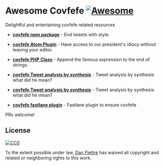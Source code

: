 # Awesome Covfefe [![Awesome](https://cdn.rawgit.com/sindresorhus/awesome/d7305f38d29fed78fa85652e3a63e154dd8e8829/media/badge.svg)](https://github.com/sindresorhus/awesome)
Delightful and entertaining covfefe related resources


- **[covfefe npm package](https://www.npmjs.com/package/covfefe)** - End tweets with style.

- **[covfefe Atom Plugin](https://atom.io/packages/covfefe)** - Have access to our president's idiocy without leaving your editor.

- **[covfefe PHP Class](https://github.com/denniskupec/covfefe)** - Append the famous expression to the end of strings.

- **[covfefe Tweet analysis by synthesis](https://github.com/jblsmith/covfefe)** - Tweet analysis by synthesis: what did he mean?

- **[covfefe Tweet analysis by synthesis](https://github.com/jblsmith/covfefe)** - Tweet analysis by synthesis: what did he mean?

- **[covfefe fastlane plugin](https://github.com/CodeReaper/fastlane-plugin-covfefe)** - Fastlane plugin to ensure covfefe 



PRs welcome!

## License

[![CC0](http://i.creativecommons.org/p/zero/1.0/88x31.png)](http://creativecommons.org/publicdomain/zero/1.0/)

To the extent possible under law, [Dan Flettre](http://twitter.com/flettre) has waived all copyright and related or neighboring rights to this work.
